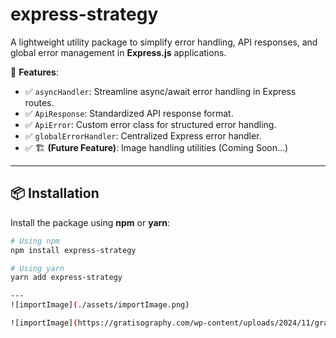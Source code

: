 # express-strategy

A lightweight utility package to simplify error handling, API responses, and global error management in **Express.js** applications.  

🚀 **Features**:
- ✅ `asyncHandler`: Streamline async/await error handling in Express routes.
- ✅ `ApiResponse`: Standardized API response format.
- ✅ `ApiError`: Custom error class for structured error handling.
- ✅ `globalErrorHandler`: Centralized Express error handler.
- ✅ 🏗️ **(Future Feature)**: Image handling utilities (Coming Soon...)

---

## 📦 **Installation**

Install the package using **npm** or **yarn**:

```sh
# Using npm
npm install express-strategy

# Using yarn
yarn add express-strategy

---
![importImage](./assets/importImage.png)

![importImage](https://gratisography.com/wp-content/uploads/2024/11/gratisography-augmented-reality-800x525.jpg)
